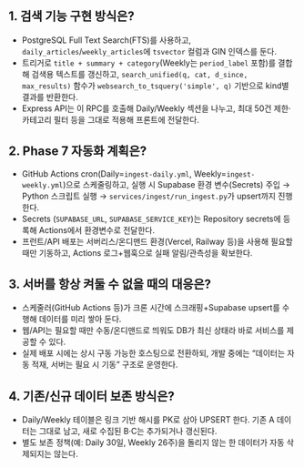 ## 1. 검색 기능 구현 방식은?

- PostgreSQL Full Text Search(FTS)를 사용하고, `daily_articles`/`weekly_articles`에 `tsvector` 컬럼과 GIN 인덱스를 둔다.
- 트리거로 `title + summary + category`(Weekly는 `period_label` 포함)를 결합해 검색용 텍스트를 갱신하고, `search_unified(q, cat, d_since, max_results)` 함수가 `websearch_to_tsquery('simple', q)` 기반으로 kind별 결과를 반환한다.
- Express API는 이 RPC를 호출해 Daily/Weekly 섹션을 나누고, 최대 50건 제한·카테고리 필터 등을 그대로 적용해 프론트에 전달한다.

## 2. Phase 7 자동화 계획은?

- GitHub Actions cron(Daily=`ingest-daily.yml`, Weekly=`ingest-weekly.yml`)으로 스케줄링하고, 실행 시 Supabase 환경 변수(Secrets) 주입 → Python 스크립트 실행 → `services/ingest/run_ingest.py`가 upsert까지 진행한다.
- Secrets (`SUPABASE_URL`, `SUPABASE_SERVICE_KEY`)는 Repository secrets에 등록해 Actions에서 환경변수로 전달한다.
- 프런트/API 배포는 서버리스/온디맨드 환경(Vercel, Railway 등)을 사용해 필요할 때만 기동하고, Actions 로그+웹훅으로 실패 알림/관측성을 확보한다.

## 3. 서버를 항상 켜둘 수 없을 때의 대응은?

- 스케줄러(GitHub Actions 등)가 크론 시간에 스크래핑+Supabase upsert를 수행해 데이터를 미리 쌓아 둔다.
- 웹/API는 필요할 때만 수동/온디맨드로 띄워도 DB가 최신 상태라 바로 서비스를 제공할 수 있다.
- 실제 배포 시에는 상시 구동 가능한 호스팅으로 전환하되, 개발 중에는 “데이터는 자동 적재, 서버는 필요 시 기동” 구조로 운영한다.

## 4. 기존/신규 데이터 보존 방식은?

- Daily/Weekly 테이블은 링크 기반 해시를 PK로 삼아 UPSERT 한다. 기존 A 데이터는 그대로 남고, 새로 수집된 B·C는 추가되거나 갱신된다.
- 별도 보존 정책(예: Daily 30일, Weekly 26주)을 돌리지 않는 한 데이터가 자동 삭제되지는 않는다.

